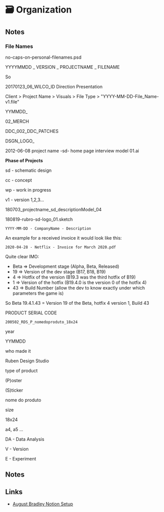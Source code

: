 # 🗃 Organization

## Notes

### File Names

no-caps-on-personal-filenames.psd

YYYYMMDD \_ VERSION \_ PROJECTNAME \_ FILENAME

So

20170123\_06\_WILCO\_ID Direction Presentation

Client &gt; Project Name &gt; Visuals &gt; File Type &gt; "YYYY-MM-DD-File\_Name-v1.file"

YYMMDD\_

02\_MERCH

DDC\_002\_DDC\_PATCHES

DSGN\_LOGO\_

2012-06-08 project name -sd- home page interview model 01.ai

**Phase of Projects**

sd - schematic design

cc - concept

wp - work in progress

v1 - version 1,2,3…

180703\_projectname\_sd\_descriptionModel\_04

180819-rubro-sd-logo\_01.sketch

`YYYY-MM-DD - CompanyName - Description`

An example for a received invoice it would look like this:

`2020-04-28 - Netflix - Invoice for March 2020.pdf`

Quite clear IMO:

* Beta =&gt; Development stage \(Alpha, Beta, Released\)
* 19 =&gt; Version of the dev stage \(B17, B18, B19\)
* 4 =&gt; Hotfix of the version \(B19.3 was the third hotfix of B19\)
* 1 =&gt; Version of the hotfix \(B19.4.0 is the version 0 of the hotfix 4\)
* 43 =&gt; Build Number \(allow the dev to know exactly under which parameters the game is\)

So Beta 19.4.1.43 = Version 19 of the Beta, hotfix 4 version 1, Build 43

PRODUCT SERIAL CODE

`200502_RDS_P_nomedoproduto_18x24`

year

YYMMDD

who made it

Ruben Design Studio

type of product

\(P\)oster

\(S\)ticker

nome do produto

size

18x24

a4, a5 ...

DA - Data Analysis

V - Version

E - Experiment

## Notes

## Links

* [August Bradley Notion Setup](https://www.youtube.com/watch?v=4-TYSah25UM)

